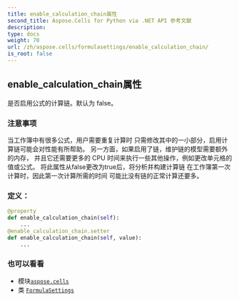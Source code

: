 ```yaml
---
title: enable_calculation_chain属性
second_title: Aspose.Cells for Python via .NET API 参考文献
description:
type: docs
weight: 70
url: /zh/aspose.cells/formulasettings/enable_calculation_chain/
is_root: false
---
```

## enable_calculation_chain属性

是否启用公式的计算链。默认为 false。

### 注意事项

当工作簿中有很多公式，用户需要重复计算时
只需修改其中的一小部分，启用计算链可能会对性能有所帮助。
另一方面，如果启用了链，维护链的模型需要额外的内存，
并且它还需要更多的 CPU 时间来执行一些其他操作，例如更改单元格的值或公式。
将此属性从false更改为true后，将分析并构建计算链
在工作簿第一次计算时，因此第一次计算所需的时间
可能比没有链的正常计算还要多。
### 定义：
```python
@property
def enable_calculation_chain(self):
    ...
@enable_calculation_chain.setter
def enable_calculation_chain(self, value):
    ...
```

### 也可以看看
* 模块[`aspose.cells`](../../)
* 类 [`FormulaSettings`](/cells/python-net/zh/aspose.cells/formulasettings)
